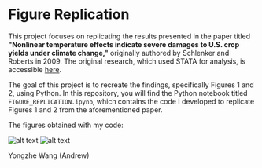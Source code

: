 # Figure Replication

This project focuses on replicating the results presented in the paper titled **"Nonlinear temperature effects indicate severe damages to U.S. crop yields under climate change,"** originally authored by Schlenker and Roberts in 2009. The original research, which used STATA for analysis, is accessible [here](https://www.pnas.org/doi/epdf/10.1073/pnas.0906865106).

The goal of this project is to recreate the findings, specifically Figures 1 and 2, using Python. In this repository, you will find the Python notebook titled `FIGURE_REPLICATION.ipynb`, which contains the code I developed to replicate Figures 1 and 2 from the aforementioned paper.


The figures obtained with my code:

![alt text](https://github.com/Cat-Like-IceCream/Figure_Replication/blob/main/Figure1.png)
![alt text](https://github.com/Cat-Like-IceCream/Figure_Replication/blob/main/Figure2.png)

Yongzhe Wang (Andrew)
